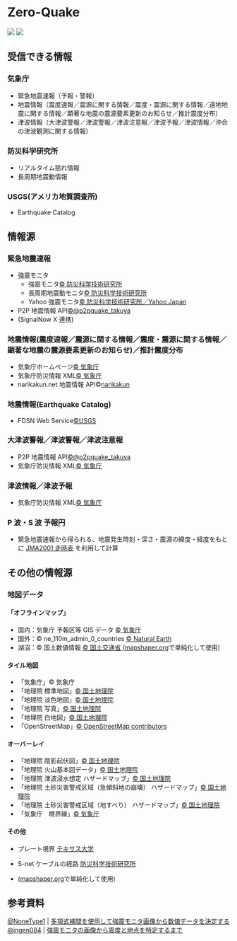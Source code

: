 # Zero-Quake

![](https://img.shields.io/github/downloads/0quake/Zero-Quake/total)
![](https://img.shields.io/github/package-json/v/0quake/Zero-Quake)

## 受信できる情報

### 気象庁

- 緊急地震速報（予報・警報）
- 地震情報（震度速報／震源に関する情報／震度・震源に関する情報／遠地地震に関する情報／顕著な地震の震源要素更新のお知らせ／推計震度分布）
- 津波情報（大津波警報／津波警報／津波注意報／津波予報／津波情報／沖合の津波観測に関する情報）

### 防災科学研究所

- リアルタイム揺れ情報
- 長周期地震動情報

### USGS(アメリカ地質調査所)

- Earthquake Catalog

## 情報源

### 緊急地震速報

- 強震モニタ
  - 強震モニタ[© 防災科学技術研究所](http://www.kmoni.bosai.go.jp/)
  - 長周期地震動モニタ[© 防災科学技術研究所](lmoni.bosai.go.jp)
  - Yahoo 強震モニタ[© 防災科学技術研究所／Yahoo Japan](https://typhoon.yahoo.co.jp/weather/jp/earthquake/kyoshin/)
- P2P 地震情報 API[©@p2pquake_takuya](https://www.p2pquake.net/json_api_v2/)
- (SignalNow X 連携)

### 地震情報(震度速報／震源に関する情報／震度・震源に関する情報／顕著な地震の震源要素更新のお知らせ)／推計震度分布

- 気象庁ホームページ[© 気象庁](https://www.jma.go.jp/bosai/map.html?contents=earthquake_map)
- 気象庁防災情報 XML[© 気象庁](https://xml.kishou.go.jp/xmlpull.html)
- narikakun.net 地震情報 API©[narikakun](https://dev.narikakun.net/doc/earthquake)

### 地震情報(Earthquake Catalog)

- FDSN Web Service[©USGS](https://earthquake.usgs.gov/fdsnws/event/1/)

### 大津波警報／津波警報／津波注意報

- P2P 地震情報 API[©@p2pquake_takuya](https://www.p2pquake.net/json_api_v2/)
- 気象庁防災情報 XML[© 気象庁](https://xml.kishou.go.jp/xmlpull.html)

### 津波情報／津波予報

- 気象庁防災情報 XML[© 気象庁](https://xml.kishou.go.jp/xmlpull.html)

### P 波・S 波 予報円

- 緊急地震速報から得られる、地震発生時刻・深さ・震源の緯度・経度をもとに
  [JMA2001 走時表](https://www.data.jma.go.jp/eqev/data/bulletin/catalog/appendix/trtime/trt_j.html)
  を利用して計算

## その他の情報源

### 地図データ

#### 「オフラインマップ」

- 国内：気象庁 予報区等 GIS データ [© 気象庁](https://www.data.jma.go.jp/developer/gis.html)
- 国外：© ne_110m_admin_0_countries [© Natural Earth ](https://www.naturalearthdata.com/downloads/110m-cultural-vectors/)
- 湖沼：© 国土数値情報 [© 国土交通省 ](https://nlftp.mlit.go.jp/ksj/gml/datalist/KsjTmplt-W09-v2_2.html)
  ([mapshaper.org](https://mapshaper.org/)で単純化して使用)

#### タイル地図

- 「気象庁」© 気象庁
- 「地理院 標準地図」[© 国土地理院](https://maps.gsi.go.jp/development/ichiran.html)
- 「地理院 淡色地図」[© 国土地理院](https://maps.gsi.go.jp/development/ichiran.html)
- 「地理院 写真」[© 国土地理院](https://maps.gsi.go.jp/development/ichiran.html)
- 「地理院 白地図」[© 国土地理院](https://maps.gsi.go.jp/development/ichiran.html)
- 「OpenStreetMap」[© OpenStreetMap contributors](https://www.openstreetmap.org/copyright/)

#### オーバーレイ

- 「地理院 陰影起伏図」[© 国土地理院](https://maps.gsi.go.jp/development/ichiran.html)
- 「地理院 火山基本図データ」[© 国土地理院](https://maps.gsi.go.jp/development/ichiran.html)
- 「地理院 津波浸水想定 ハザードマップ」[© 国土地理院](https://maps.gsi.go.jp/development/ichiran.html)
- 「地理院 土砂災害警戒区域（急傾斜地の崩壊） ハザードマップ」[© 国土地理院](https://maps.gsi.go.jp/development/ichiran.html)
- 「地理院 土砂災害警戒区域（地すべり） ハザードマップ」[© 国土地理院](https://maps.gsi.go.jp/development/ichiran.html)
- 「気象庁　境界線」[© 気象庁](https://www.jma.go.jp/bosai/map.html#contents%3Dearthquake_map)

#### その他

- プレート境界 [テキサス大学](http://www-udc.ig.utexas.edu/external/plates/data.htm)
- S-net ケーブルの経路 [防災科学技術研究所](https://www.seafloor.bosai.go.jp/st_info_map/)

- ([mapshaper.org](https://mapshaper.org/)で単純化して使用)

## 参考資料

[@NoneType1](https://twitter.com/NoneType1) |
[多項式補間を使用して強震モニタ画像から数値データを決定する](https://qiita.com/NoneType1/items/a4d2cf932e20b56ca444)  
[@ingen084](https://twitter.com/ingen084) |
[強震モニタの画像から震度と地点を特定するまで](https://qiita.com/ingen084/items/7e91f8da2996972ac586)
